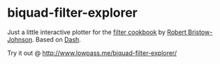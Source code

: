 # biquad-filter-explorer

Just a little interactive plotter for the [filter cookbook](https://www.musicdsp.org/en/latest/_downloads/3e1dc886e7849251d6747b194d482272/Audio-EQ-Cookbook.txt) by [Robert Bristow-Johnson](rbj@audioimagination.com). Based on [Dash](https://plotly.com/dash/). 

Try it out @ http://www.lowpass.me/biquad-filter-explorer/

